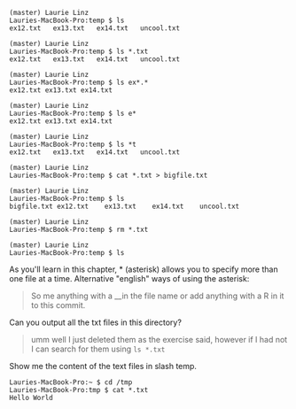 ```
(master) Laurie Linz
Lauries-MacBook-Pro:temp $ ls
ex12.txt   ex13.txt   ex14.txt   uncool.txt

(master) Laurie Linz
Lauries-MacBook-Pro:temp $ ls *.txt
ex12.txt   ex13.txt   ex14.txt   uncool.txt

(master) Laurie Linz
Lauries-MacBook-Pro:temp $ ls ex*.*
ex12.txt ex13.txt ex14.txt

(master) Laurie Linz
Lauries-MacBook-Pro:temp $ ls e*
ex12.txt ex13.txt ex14.txt

(master) Laurie Linz
Lauries-MacBook-Pro:temp $ ls *t
ex12.txt   ex13.txt   ex14.txt   uncool.txt

(master) Laurie Linz
Lauries-MacBook-Pro:temp $ cat *.txt > bigfile.txt

(master) Laurie Linz
Lauries-MacBook-Pro:temp $ ls
bigfile.txt ex12.txt    ex13.txt    ex14.txt    uncool.txt

(master) Laurie Linz
Lauries-MacBook-Pro:temp $ rm *.txt

(master) Laurie Linz
Lauries-MacBook-Pro:temp $ ls

```

As you'll learn in this chapter, * (asterisk) allows you to specify more than one file at a time.
Alternative "english" ways of using the asterisk:
 >So me anything with a __in the file name or add anything with a R in it to this commit. 

Can you output all the txt files in this directory?
> umm well I just deleted them as the exercise said, however if I had not I can search for them using `ls *.txt`

Show me the content of the text files in slash temp.
 
```
Lauries-MacBook-Pro:~ $ cd /tmp
Lauries-MacBook-Pro:tmp $ cat *.txt
Hello World
```
 

